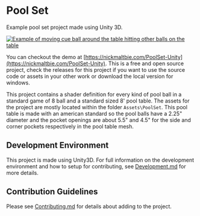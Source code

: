 # Pool Set

Example pool set project made using Unity 3D. 

[![Example of moving cue ball around the table hitting other balls on the table](Showcase/pool-table-sample.gif)](https://nickmaltbie.com/PoolSet-Unity)

You can checkout the demo at [https://nickmaltbie.com/PoolSet-Unity](https://nickmaltbie.com/PoolSet-Unity). This is a
free and open source project, check the releases for this project if you want to use the source code or assets in your
other work or download the local version for windows.

This project contains a shader definition for every kind of pool ball in a standard game of 8 ball and a standard sized
8' pool table. The assets for the project are mostly located within the folder `Assets\PoolSet`. This pool table is made
with an american standard so the pool balls have a 2.25" diameter and the pocket openings are about 5.5" and 4.5" for the
side and corner pockets respectively in the pool table mesh.

## Development Environment

This project is made using Unity3D. For full information on the development environment and how to setup for contributing, see
[Development.md](Development.md) for more details.

## Contribution Guidelines

Please see [Contributing.md](Contributing.md) for details about adding to the project.
